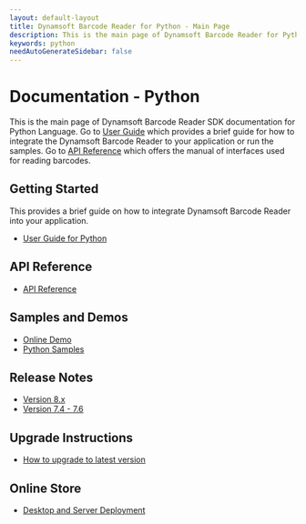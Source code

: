 ```yaml
---
layout: default-layout
title: Dynamsoft Barcode Reader for Python - Main Page
description: This is the main page of Dynamsoft Barcode Reader for Python SDK.
keywords: python
needAutoGenerateSidebar: false
---
```



# Documentation - Python
This is the main page of Dynamsoft Barcode Reader SDK documentation for Python Language. Go to [User Guide](#getting-started) which provides a brief guide for how to integrate the Dynamsoft Barcode Reader to your application or run the samples. Go to [API Reference](#api-reference) which offers the manual of interfaces used for reading barcodes.

## Getting Started

This provides a brief guide on how to integrate Dynamsoft Barcode Reader into your application.

- [User Guide for Python](user-guide.md)

## API Reference

- [API Reference](api-reference/index.md)

## Samples and Demos

- <a href="https://demo.dynamsoft.com/barcode-reader/" target="_blank">Online Demo</a>
- <a href="https://github.com/Dynamsoft/python-barcode/tree/master/samples" target="_blank">Python Samples</a>

## Release Notes

- [Version 8.x](release-notes/python-8.md)
- [Version 7.4 - 7.6](release-notes/python-7.md)

## Upgrade Instructions
- [How to upgrade to latest version](upgrade-instruction.md)

## Online Store
- <a href="https://www.dynamsoft.com/store/dynamsoft-barcode-reader/#desktop" target="_blank">Desktop and Server Deployment</a>


